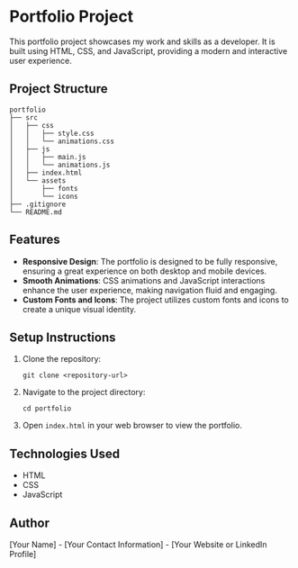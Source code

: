# Portfolio Project

This portfolio project showcases my work and skills as a developer. It is built using HTML, CSS, and JavaScript, providing a modern and interactive user experience.

## Project Structure

```
portfolio
├── src
│   ├── css
│   │   ├── style.css
│   │   └── animations.css
│   ├── js
│   │   ├── main.js
│   │   └── animations.js
│   ├── index.html
│   └── assets
│       ├── fonts
│       └── icons
├── .gitignore
└── README.md
```

## Features

- **Responsive Design**: The portfolio is designed to be fully responsive, ensuring a great experience on both desktop and mobile devices.
- **Smooth Animations**: CSS animations and JavaScript interactions enhance the user experience, making navigation fluid and engaging.
- **Custom Fonts and Icons**: The project utilizes custom fonts and icons to create a unique visual identity.

## Setup Instructions

1. Clone the repository:
   ```
   git clone <repository-url>
   ```
2. Navigate to the project directory:
   ```
   cd portfolio
   ```
3. Open `index.html` in your web browser to view the portfolio.

## Technologies Used

- HTML
- CSS
- JavaScript

## Author

[Your Name] - [Your Contact Information] - [Your Website or LinkedIn Profile]